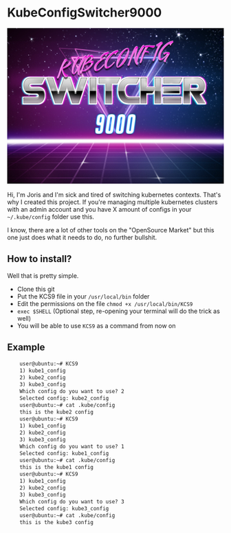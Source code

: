 # KubeConfigSwitcher9000 

![KUBECONFIGSWITCHER9000](mediafiles/kubeconfigswitcher9000.jpg)

Hi, I'm Joris and I'm sick and tired of switching kubernetes contexts. That's why 
I created this project. If you're managing multiple kubernetes clusters with an 
admin account and you have X amount of configs in your `~/.kube/config` folder 
use this. 

I know, there are a lot of other tools on the "OpenSource Market" but this one 
just does what it needs to do, no further bullshit. 

## How to install? 

Well that is pretty simple. 

* Clone this git 
* Put the KCS9 file in your `/usr/local/bin` folder
* Edit the permissions on the file `chmod +x /usr/local/bin/KCS9`
* `exec $SHELL` (Optional step, re-opening your terminal will do the trick as well) 
* You will be able to use `KCS9` as a command from now on

## Example 

        user@ubuntu:~# KCS9
        1) kube1_config
        2) kube2_config
        3) kube3_config
        Which config do you want to use? 2
        Selected config: kube2_config
        user@ubuntu:~# cat .kube/config
        this is the kube2 config
        user@ubuntu:~# KCS9
        1) kube1_config
        2) kube2_config
        3) kube3_config
        Which config do you want to use? 1
        Selected config: kube1_config
        user@ubuntu:~# cat .kube/config
        this is the kube1 config
        user@ubuntu:~# KCS9
        1) kube1_config
        2) kube2_config
        3) kube3_config
        Which config do you want to use? 3
        Selected config: kube3_config
        user@ubuntu:~# cat .kube/config
        this is the kube3 config
